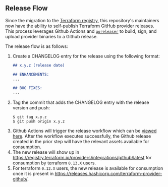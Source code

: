## Release Flow

Since the migration to the [Terraform registry](https://registry.terraform.io/), this repository's maintainers now have
the ability to self-publish Terraform GitHub provider releases. This process leverages Github Actions
and [`goreleaser`](https://github.com/goreleaser/goreleaser) to build, sign, and upload provider binaries to a Github release.

The release flow is as follows:
1. Create a CHANGELOG entry for the release using the following format:
    ```markdown
    ## x.y.z (release date)

    ## ENHANCEMENTS:
    ...

    ## BUG FIXES:
    ...
    ```
1. Tag the commit that adds the CHANGELOG entry with the release version and push:
    ```shell
    $ git tag x.y.z
    $ git push origin x.y.z
    ```
1. Github Actions will trigger the release workflow which can be
[viewed here](https://github.com/integrations/terraform-provider-github/actions?query=workflow%3Arelease).
After the workflow executes successfully, the Github release created in the prior step will
have the relevant assets available for consumption.
1. The new release will show up in https://registry.terraform.io/providers/integrations/github/latest for consumption
by terraform `0.13.X` users.
1. For terraform `0.12.X` users, the new release is available for consumption once it is present in
https://releases.hashicorp.com/terraform-provider-github/.

